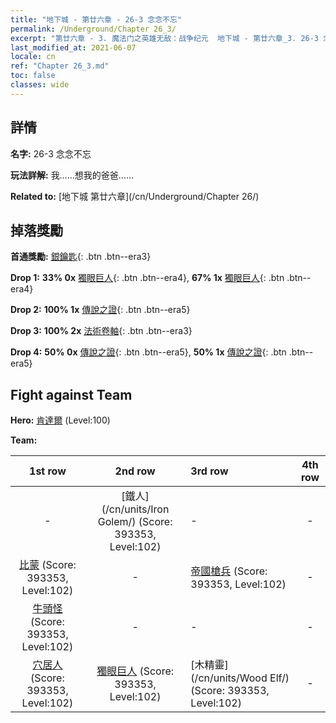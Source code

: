 ```yaml
---
title: "地下城 - 第廿六章 - 26-3 念念不忘"
permalink: /Underground/Chapter 26_3/
excerpt: "第廿六章 - 3. 魔法门之英雄无敌：战争纪元  地下城 - 第廿六章_3. 26-3 念念不忘"
last_modified_at: 2021-06-07
locale: cn
ref: "Chapter 26_3.md"
toc: false
classes: wide
---
```


## 詳情

 **名字:** 26-3 念念不忘

 **玩法詳解:**       我……想我的爸爸……

 **Related to:** [地下城 第廿六章](/cn/Underground/Chapter 26/)

## 掉落獎勵

 **首通獎勵:** [銀鑰匙](/cn/Items/con_693/){: .btn .btn--era3}

 **Drop 1:** **33% 0x** [獨眼巨人](/cn/Items/unt_222/){: .btn .btn--era4}, **67% 1x** [獨眼巨人](/cn/Items/unt_222/){: .btn .btn--era4}

 **Drop 2:** **100% 1x** [傳說之證](/cn/Items/mat_95/){: .btn .btn--era5}

 **Drop 3:** **100% 2x** [法術卷軸](/cn/Items/con_694/){: .btn .btn--era3}

 **Drop 4:** **50% 0x** [傳說之證](/cn/Items/mat_88/){: .btn .btn--era5}, **50% 1x** [傳說之證](/cn/Items/mat_88/){: .btn .btn--era5}


## Fight against Team
 **Hero:** [肯達爾](/cn/heroes/Kendal/) (Level:100)

 **Team:**


  | 1st row | 2nd row | 3rd row | 4th row |
  |:----:|:----:|:----|:----:|
  | - | [鐵人](/cn/units/Iron Golem/) (Score: 393353, Level:102)  | - | - |
  | [比蒙](/cn/units/Behemoth/) (Score: 393353, Level:102)  | - | [帝國槍兵](/cn/units/Pikeman/) (Score: 393353, Level:102)  | - |
  | [牛頭怪](/cn/units/Minotaur/) (Score: 393353, Level:102)  | - | - | - |
  | [穴居人](/cn/units/Troglodyte/) (Score: 393353, Level:102)  | [獨眼巨人](/cn/units/Cyclops/) (Score: 393353, Level:102)  | [木精靈](/cn/units/Wood Elf/) (Score: 393353, Level:102)  | - |


